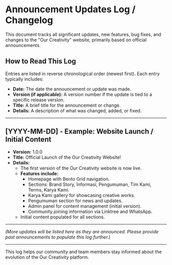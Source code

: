 # Announcement Updates Log / Changelog

This document tracks all significant updates, new features, bug fixes, and changes to the "Our Creativity" website, primarily based on official announcements.

## How to Read This Log

Entries are listed in reverse chronological order (newest first). Each entry typically includes:

*   **Date:** The date the announcement or update was made.
*   **Version (if applicable):** A version number if the update is tied to a specific release version.
*   **Title:** A brief title for the announcement or change.
*   **Details:** A description of what was changed, added, or fixed.

---

## [YYYY-MM-DD] - Example: Website Launch / Initial Content

*   **Version:** 1.0.0
*   **Title:** Official Launch of the Our Creativity Website!
*   **Details:**
    *   The first version of the Our Creativity website is now live.
    *   **Features include:**
        *   Homepage with Bento Grid navigation.
        *   Sections: Brand Story, Informasi, Pengumuman, Tim Kami, Terms, Karya Kami.
        *   Karya Kami gallery for showcasing creative works.
        *   Pengumuman section for news and updates.
        *   Admin panel for content management (initial version).
        *   Community joining information via Linktree and WhatsApp.
    *   Initial content populated for all sections.

---

_(More updates will be listed here as they are announced. Please provide past announcements to populate this log further.)_

---

This log helps our community and team members stay informed about the evolution of the Our Creativity platform.
